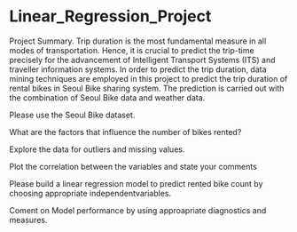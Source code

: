 # Linear_Regression_Project
Project Summary.
Trip duration is the most fundamental measure in all modes of transportation. Hence, it is crucial to predict the trip-time precisely for the advancement of Intelligent Transport Systems (ITS) and traveller information systems. In order to predict the trip duration, data mining techniques are employed in this project to predict the trip duration of rental bikes in Seoul Bike sharing system. The prediction is carried out with the combination of Seoul Bike data and weather data.

Please use the Seoul Bike dataset.

What are the factors that influence the number of bikes rented?

Explore the data for outliers and missing values.

Plot the correlation between the variables and state your comments

Please build a linear regression model to predict rented bike count by choosing 
appropriate independentvariables.

Coment on Model performance by using approapriate diagnostics and measures.
